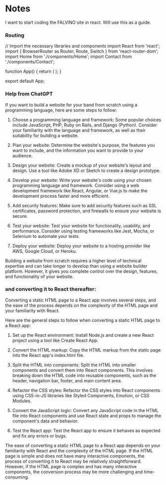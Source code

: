 # Notes

I want to start coding the FALVINO site in react. Will use this as a guide.

### Routing

// Import the necessary libraries and components
import React from 'react';
import { BrowserRouter as Router, Route, Switch } from 'react-router-dom';
import Home from './components/Home';
import Contact from './components/Contact';

function App() {
  return (
    <Router>
      <Switch>
        <Route exact path="/" component={Home} />
        <Route path="/contact" component={Contact} />
      </Switch>
    </Router>
  );
}

export default App;

### Help from ChatGPT
If you want to build a website for your band from scratch using a programming language, here are some steps to follow:

1. Choose a programming language and framework: Some popular choices include JavaScript, PHP, Ruby on Rails, and Django (Python). Consider your familiarity with the language and framework, as well as their suitability for building a website.

2. Plan your website: Determine the website's purpose, the features you want to include, and the information you want to provide to your audience.

3. Design your website: Create a mockup of your website's layout and design. Use a tool like Adobe XD or Sketch to create a design prototype.

4. Develop your website: Write your website's code using your chosen programming language and framework. Consider using a web development framework like React, Angular, or Vue.js to make the development process faster and more efficient.

5. Add security features: Make sure to add security features such as SSL certificates, password protection, and firewalls to ensure your website is secure.

6. Test your website: Test your website for functionality, usability, and performance. Consider using testing frameworks like Jest, Mocha, or Selenium to automate your tests.

7. Deploy your website: Deploy your website to a hosting provider like AWS, Google Cloud, or Heroku.

Building a website from scratch requires a higher level of technical expertise and can take longer to develop than using a website builder platform. However, it gives you complete control over the design, features, and functionality of your website.

### and converting it to React thereafter:

Converting a static HTML page to a React app involves several steps, and the ease of the process depends on the complexity of the HTML page and your familiarity with React.

Here are the general steps to follow when converting a static HTML page to a React app:

1. Set up the React environment: Install Node.js and create a new React project using a tool like Create React App.

2. Convert the HTML markup: Copy the HTML markup from the static page into the React app's index.html file.

3. Split the HTML into components: Split the HTML into smaller components and convert them into React components. This involves breaking down the HTML code into reusable components, such as the header, navigation bar, footer, and main content area.

4. Refactor the CSS styles: Refactor the CSS styles into React components using CSS-in-JS libraries like Styled Components, Emotion, or CSS Modules.

5. Convert the JavaScript logic: Convert any JavaScript code in the HTML file into React components and use React state and props to manage the component's data and behavior.

6. Test the React app: Test the React app to ensure it behaves as expected and fix any errors or bugs.

The ease of converting a static HTML page to a React app depends on your familiarity with React and the complexity of the HTML page. If the HTML page is simple and does not have many interactive components, the process of converting it to React may be relatively straightforward. However, if the HTML page is complex and has many interactive components, the conversion process may be more challenging and time-consuming.